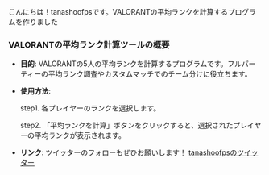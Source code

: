 こんにちは！tanashoofpsです。VALORANTの平均ランクを計算するプログラムを作りました
### VALORANTの平均ランク計算ツールの概要

- **目的**: VALORANTの5人の平均ランクを計算するプログラムです。フルパーティーの平均ランク調査やカスタムマッチでのチーム分けに役立ちます。
  
- **使用方法**:
  
  step1. 各プレイヤーのランクを選択します。
  
  step2. 「平均ランクを計算」ボタンをクリックすると、選択されたプレイヤーの平均ランクが表示されます。

- **リンク**: ツイッターのフォローもぜひお願いします！ [tanashoofpsのツイッター](https://x.com/tanashoofps)

<!---
w1ngfps/w1ngfps is a ✨ special ✨ repository because its `README.md` (this file) appears on your GitHub profile.
You can click the Preview link to take a look at your changes.
--->
